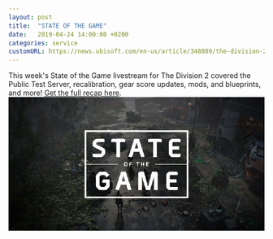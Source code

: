 ```yaml
---
layout: post
title:  "STATE OF THE GAME"
date:   2019-04-24 14:00:00 +0200
categories: service
customURL: https://news.ubisoft.com/en-us/article/348889/the-division-2-state-of-the-game-recap-score-drops-recalibration-mods-and-blueprints-4-24
---
```

This week's State of the Game livestream for The Division 2 covered the Public Test Server, recalibration, gear score updates, mods, and blueprints, and more! [Get the full recap here](https://news.ubisoft.com/en-us/article/348889/the-division-2-state-of-the-game-recap-score-drops-recalibration-mods-and-blueprints-4-24).
<img class="post-image" src="/assets/images/posts/sotg.jpg">
